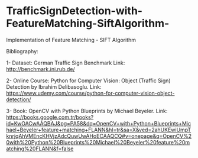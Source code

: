 # TrafficSignDetection-with-FeatureMatching-SiftAlgorithm-
Implementation of Feature Matching - SIFT Algorithm  

Bibliography:

1- Dataset: German Traffic Sign Benchmark
Link: http://benchmark.ini.rub.de/

2- Online Course: Python for Computer Vision: Object (Traffic Sign) Detection by Ibrahim Delibasoglu.
Link: https://www.udemy.com/course/python-for-computer-vision-object-detection/

3- Book: OpenCV with Python Blueprints by Michael Beyeler.
Link: https://books.google.com.tr/books?id=KwOACwAAQBAJ&pg=PA58&dq=OpenCV+with+Python+Blueprints+Michael+Beyeler+feature+matching+FLANN&hl=tr&sa=X&ved=2ahUKEwiUmpTknrjqAhVMEncKHVjzAdcQuwUwAHoECAAQCQ#v=onepage&q=OpenCV%20with%20Python%20Blueprints%20Michael%20Beyeler%20feature%20matching%20FLANN&f=false
